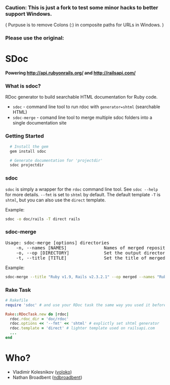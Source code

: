 ### Caution: This is just a fork to test some minor hacks to better support Windows.

( Purpuse is to remove Colons (:) in composite paths for URLs in Windows. )

### Please use the original:

# SDoc

**Powering http://api.rubyonrails.org/ and http://railsapi.com/**

### What is sdoc?

RDoc generator to build searchable HTML documentation for Ruby code.

* `sdoc` - command line tool to run rdoc with `generator=shtml` (searchable HTML)
* `sdoc-merge` - comand line tool to merge multiple sdoc folders into a single documentation site


### Getting Started

```bash
  # Install the gem
  gem install sdoc

  # Generate documentation for 'projectdir'
  sdoc projectdir
```

### sdoc

`sdoc` is simply a wrapper for the `rdoc` command line tool. See `sdoc --help`
for more details. `--fmt` is set to `shtml` by default. The default template `-T` is `shtml`, but you can also use the `direct` template.

Example:

```bash
sdoc -o doc/rails -T direct rails
```

### sdoc-merge

<pre>
Usage: sdoc-merge [options] directories
    -n, --names [NAMES]              Names of merged repositories. Comma separated
    -o, --op [DIRECTORY]             Set the output directory
    -t, --title [TITLE]              Set the title of merged file
</pre>

Example:

```bash
sdoc-merge --title "Ruby v1.9, Rails v2.3.2.1" --op merged --names "Ruby,Rails" ruby-v1.9 rails-v2.3.2.1
```

### Rake Task

```ruby
# Rakefile
require 'sdoc' # and use your RDoc task the same way you used it before

Rake::RDocTask.new do |rdoc|
  rdoc.rdoc_dir = 'doc/rdoc'
  rdoc.options << '--fmt' << 'shtml' # explictly set shtml generator
  rdoc.template = 'direct' # lighter template used on railsapi.com
  ...
end
```

# Who?

* Vladimir Kolesnikov ([voloko](https://github.com/voloko))
* Nathan Broadbent ([ndbroadbent](https://github.com/ndbroadbent))
